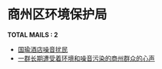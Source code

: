 # 商州区环境保护局

__TOTAL MAILS : 2__
- [国瑜酒店噪音扰民](../../category/letters/4970.md)
- [一群长期遭受着环境和噪音污染的商州群众的心声](../../category/letters/3212.md)
